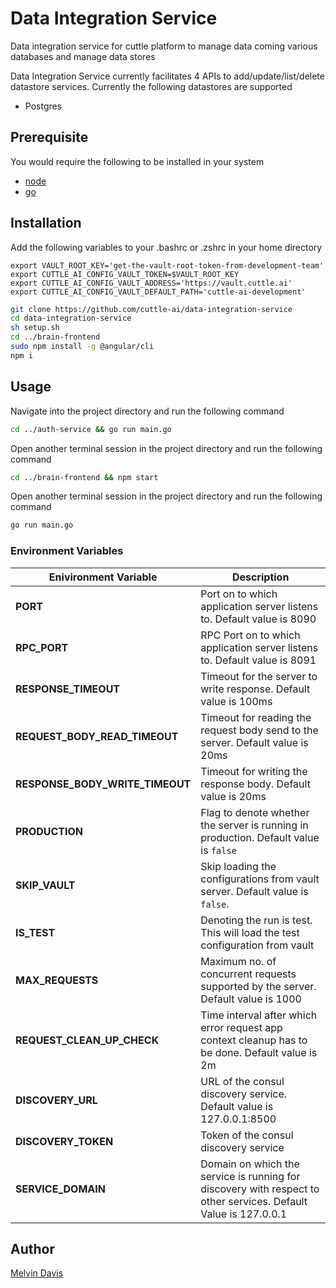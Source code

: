 # Data Integration Service

Data integration service for cuttle platform to manage data coming various databases and manage data stores

Data Integration Service currently facilitates 4 APIs to add/update/list/delete datastore services. Currently the following datastores are supported

- Postgres

## Prerequisite

You would require the following to be installed in your system

- [node](https://nodejs.org/en/)
- [go](https://golang.org/)

## Installation

Add the following variables to your .bashrc or .zshrc in your home directory

```
export VAULT_ROOT_KEY='get-the-vault-root-token-from-development-team'
export CUTTLE_AI_CONFIG_VAULT_TOKEN=$VAULT_ROOT_KEY
export CUTTLE_AI_CONFIG_VAULT_ADDRESS='https://vault.cuttle.ai'
export CUTTLE_AI_CONFIG_VAULT_DEFAULT_PATH='cuttle-ai-development'
```

```bash
git clone https://github.com/cuttle-ai/data-integration-service
cd data-integration-service
sh setup.sh
cd ../brain-frontend
sudo npm install -g @angular/cli
npm i
```

## Usage

Navigate into the project directory and run the following command

```bash
cd ../auth-service && go run main.go
```

Open another terminal session in the project directory and run the following command

```bash
cd ../brain-frontend && npm start
```

Open another terminal session in the project directory and run the following command

```bash
go run main.go
```

### Environment Variables

| Enivironment Variable           | Description                                                                                                     |
| ------------------------------- | --------------------------------------------------------------------------------------------------------------- |
| **PORT**                        | Port on to which application server listens to. Default value is 8090                                           |
| **RPC_PORT**                    | RPC Port on to which application server listens to. Default value is 8091                                       |
| **RESPONSE_TIMEOUT**            | Timeout for the server to write response. Default value is 100ms                                                |
| **REQUEST_BODY_READ_TIMEOUT**   | Timeout for reading the request body send to the server. Default value is 20ms                                  |
| **RESPONSE_BODY_WRITE_TIMEOUT** | Timeout for writing the response body. Default value is 20ms                                                    |
| **PRODUCTION**                  | Flag to denote whether the server is running in production. Default value is `false`                            |
| **SKIP_VAULT**                  | Skip loading the configurations from vault server. Default value is `false`.                                    |
| **IS_TEST**                     | Denoting the run is test. This will load the test configuration from vault                                      |
| **MAX_REQUESTS**                | Maximum no. of concurrent requests supported by the server. Default value is 1000                               |
| **REQUEST_CLEAN_UP_CHECK**      | Time interval after which error request app context cleanup has to be done. Default value is 2m                 |
| **DISCOVERY_URL**               | URL of the consul discovery service. Default value is 127.0.0.1:8500                                            |
| **DISCOVERY_TOKEN**             | Token of the consul discovery service                                                                           |
| **SERVICE_DOMAIN**              | Domain on which the service is running for discovery with respect to other services. Default Value is 127.0.0.1 |

## Author

[Melvin Davis](mailto:melvinodsa@gmail.com)
